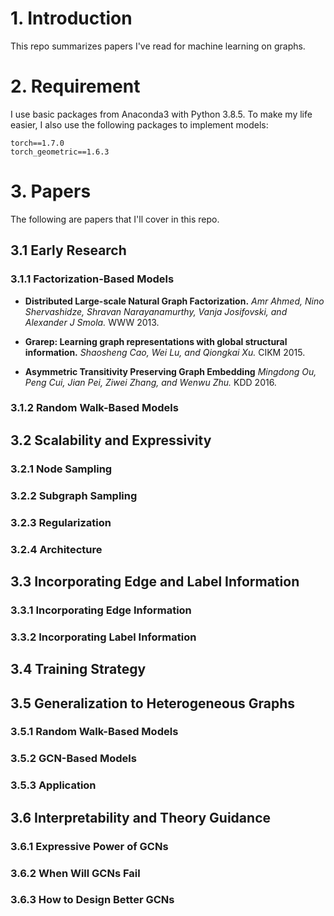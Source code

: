 # 1. Introduction
This repo summarizes papers I've read for machine learning on graphs.

# 2. Requirement
I use basic packages from Anaconda3 with Python 3.8.5. To make my life easier, I also use the following packages to implement models:
```
torch==1.7.0
torch_geometric==1.6.3
```
# 3. Papers
The following are papers that I'll cover in this repo. 
## 3.1 Early Research
### 3.1.1 Factorization-Based Models
- **Distributed Large-scale Natural Graph Factorization.**
*Amr Ahmed, Nino Shervashidze, Shravan Narayanamurthy, Vanja Josifovski, and Alexander J Smola.*
   WWW 2013.
   
- **Grarep: Learning graph representations with global structural information.**
*Shaosheng Cao, Wei Lu, and Qiongkai Xu.*
   CIKM 2015.
  
- **Asymmetric Transitivity Preserving Graph Embedding**
*Mingdong Ou, Peng Cui, Jian Pei, Ziwei Zhang, and Wenwu Zhu.*
  KDD 2016.
### 3.1.2 Random Walk-Based Models

## 3.2 Scalability and Expressivity
### 3.2.1 Node Sampling
### 3.2.2 Subgraph Sampling
### 3.2.3 Regularization
### 3.2.4 Architecture

## 3.3 Incorporating Edge and Label Information
### 3.3.1 Incorporating Edge Information
### 3.3.2 Incorporating Label Information

## 3.4 Training Strategy

## 3.5 Generalization to Heterogeneous Graphs
### 3.5.1 Random Walk-Based Models
### 3.5.2 GCN-Based Models

### 3.5.3 Application
## 3.6 Interpretability and Theory Guidance
### 3.6.1 Expressive Power of GCNs
### 3.6.2 When Will GCNs Fail
### 3.6.3 How to Design Better GCNs
